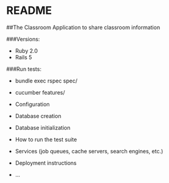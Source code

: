 # README

##The Classroom
Application to share classroom information

###Versions: 
* Ruby 2.0
* Rails 5

###Run tests:

* bundle exec rspec spec/

* cucumber features/

* Configuration

* Database creation

* Database initialization

* How to run the test suite

* Services (job queues, cache servers, search engines, etc.)

* Deployment instructions

* ...
